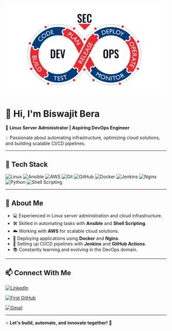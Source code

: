 ![image](https://github.com/LearnWithBiswajit/LearnWithBiswajit/blob/main/Banner.gif)

# 👋 Hi, I'm Biswajit Bera

🚀 **Linux Server Administrator | Aspiring DevOps Engineer**

💡 Passionate about automating infrastructure, optimizing cloud solutions, and building scalable CI/CD pipelines.

---

## 🔧 Tech Stack

![Linux](https://img.shields.io/badge/Linux-FCC624?style=for-the-badge&logo=linux&logoColor=black)
![Ansible](https://img.shields.io/badge/Ansible-EE0000?style=for-the-badge&logo=ansible&logoColor=white)
![AWS](https://img.shields.io/badge/AWS-FF9900?style=for-the-badge&logo=amazonaws&logoColor=white)
![Git](https://img.shields.io/badge/Git-F05032?style=for-the-badge&logo=git&logoColor=white)
![GitHub](https://img.shields.io/badge/GitHub-181717?style=for-the-badge&logo=github&logoColor=white)
![Docker](https://img.shields.io/badge/Docker-2496ED?style=for-the-badge&logo=docker&logoColor=white)
![Jenkins](https://img.shields.io/badge/Jenkins-D24939?style=for-the-badge&logo=jenkins&logoColor=white)
![Nginx](https://img.shields.io/badge/Nginx-009639?style=for-the-badge&logo=nginx&logoColor=white)
![Python](https://img.shields.io/badge/Python-3776AB?style=for-the-badge&logo=python&logoColor=white)
![Shell Scripting](https://img.shields.io/badge/Shell_Scripting-4EAA25?style=for-the-badge&logo=gnu-bash&logoColor=white)

---

## 📜 About Me

- 💻 Experienced in Linux server administration and cloud infrastructure.
- 🛠️ Skilled in automating tasks with **Ansible** and **Shell Scripting**.
- ☁️ Working with **AWS** for scalable cloud solutions.
- 🐳 Deploying applications using **Docker** and **Nginx**.
- 🔧 Setting up CI/CD pipelines with **Jenkins** and **GitHub Actions**.
- 📚 Constantly learning and evolving in the DevOps domain.

---
<!--
## 📂 GitHub Stats

![GitHub Streak](https://github-readme-streak-stats.herokuapp.com?user=LearnWithBiswajit&theme=dark&hide_border=true)

![Top Langs](https://github-readme-stats.vercel.app/api/top-langs/?username=LearnWithBiswajit&layout=compact&theme=radical)

![GitHub Stats](https://github-readme-stats.vercel.app/api?username=LearnWithBiswajit&show_icons=true&theme=radical)

---
-->
## 📫 Connect With Me

[![LinkedIn](https://img.shields.io/badge/LinkedIn-0A66C2?style=for-the-badge&logo=linkedin&logoColor=white)](https://www.linkedin.com/in/your-profile)

[![First GitHub](https://img.shields.io/badge/GitHub-181717?style=for-the-badge&logo=github&logoColor=white)](https://github.com/Munnacs2024)
<!--[![Twitter](https://img.shields.io/badge/Twitter-1DA1F2?style=for-the-badge&logo=twitter&logoColor=white)](https://twitter.com/your-profile)-->
[![Gmail](https://img.shields.io/badge/Gmail-D14836?style=for-the-badge&logo=gmail&logoColor=white)](mailto:biswajitbera377@gmail.com)

---

⭐ **Let's build, automate, and innovate together!** 🚀
